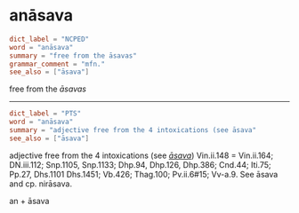 # anāsava

``` toml
dict_label = "NCPED"
word = "anāsava"
summary = "free from the āsavas"
grammar_comment = "mfn."
see_also = ["āsava"]
```

free from the *āsavas*

--------------------

``` toml
dict_label = "PTS"
word = "anāsava"
summary = "adjective free from the 4 intoxications (see āsava"
see_also = ["āsava"]
```

adjective free from the 4 intoxications (see *[āsava](āsava.md)*) Vin.ii.148 = Vin.ii.164; DN.iii.112; Snp.1105, Snp.1133; Dhp.94, Dhp.126, Dhp.386; Cnd.44; Iti.75; Pp.27, Dhs.1101 Dhs.1451; Vb.426; Thag.100; Pv.ii.6#15; Vv\-a.9. See āsava and cp. nirāsava.

an \+ āsava

